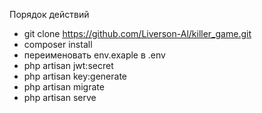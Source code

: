 Порядок действий
- git clone https://github.com/Liverson-Al/killer_game.git
- composer install
- переименовать env.exaple в .env
- php artisan jwt:secret
- php artisan key:generate
- php artisan migrate
- php artisan serve
